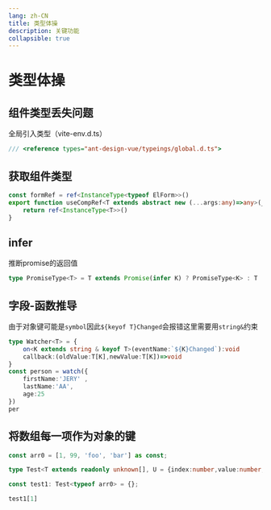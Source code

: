 ```yaml
---
lang: zh-CN
title: 类型体操
description: 关键功能
collapsible: true
---
```

# 类型体操
## 组件类型丢失问题

全局引入类型（vite-env.d.ts）

~~~ts
/// <reference types="ant-design-vue/typeings/global.d.ts">
~~~

## 获取组件类型

~~~ts
const formRef = ref<InstanceType<typeof ElForm>>()
export function useCompRef<T extends abstract new (...args:any)=>any>(_comp:T){
    return ref<InstanceType<T>>()
}                          
~~~

## infer

推断promise的返回值

~~~ts
type PromiseType<T> = T extends Promise(infer K) ? PromiseType<K> : T
~~~

## 字段-函数推导

由于对象键可能是`symbol`因此`${keyof T}Changed`会报错这里需要用`string&`约束

~~~ts
type Watcher<T> = {
    on<K extends string & keyof T>(eventName:`${K}Changed`):void
    callback:(oldValue:T[K],newValue:T[K])=>void
}
const person = watch({
    firstName:'JERY' ,
    lastName:'AA',
    age:25
})
per
~~~



## 将数组每一项作为对象的键

~~~ts
const arr0 = [1, 99, 'foo', 'bar'] as const;

type Test<T extends readonly unknown[], U = {index:number,value:number,checked:boolean}> = { [P in T[number] & PropertyKey]?: U };

const test1: Test<typeof arr0> = {};

test1[1]
~~~











<CommentService/>